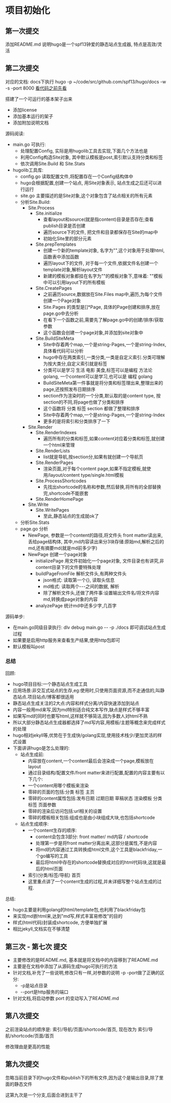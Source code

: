 # 项目初始化

## 第一次提交

添加README.md 说明hugo是一个spf13钟爱的静态站点生成器,
特点是高效/灵活

## 第二次提交

对应的文档: docs下执行 hugo -p ~/code/src/github.com/spf13/hugo/docs -w -s -port 8000 [看代码之前先看](/hugo/source/doc-v001.md)

搭建了一个可运行的基本架子出来

- 添加license
- 添加基本运行的架子
- 添加附加说明文档

源码阅读:
- main.go 可执行:
    - 处理配置Config, 实际是用hugolib工具去实现,下面几个方法也是
    - 利用Config构造Site对象, 其中默认模板是post,索引默认支持分类和标签
    - 依次调用Site.Build 和 Site.Stats
- hugolib工具库:
    - config.go 读取配置文件,将配置存在一个Config结构体中
    - hugo会根据配置,创建一个站点, 用Site对象表示, 站点生成之后还可以进行运行
    - site.go 主要描述的是Site对象,这个对象包含了站点相关的所有元素
    - 分析Site.Build:
        - Site.Process
            - Site.initialize
                - 查看layout和source(就是指content)目录是否存在;查看publish目录是否创建
                - 遍历source下的文件, 把文件和目录都保存在Site的map中
                - 初始化Site里的部分元素
            - Site.prepTemplates
                - 创建一个新的template对象, 名字为"",这个对象用于处理html, 函数表中添加函数
                - 遍历layout下的文件, 对于每一个文件,依据文件名创建一个template对象,解析layout文件
                - 新建的模板对象都挂在名字为""的模板对象下,意味着: ""模板中可以引用layout下的所有模板
            - Site.CreatePages
                - 之前遍历source,数据放在Site.Files map中,遍历,为每个文件创建一个Page对象
                - Site.Pages 的类型是[]*Page, 具体的Page创建和排序,放在page.go中去分析
                - 在看下一个函数之前,需要先了解page.go中的创建/排序/获取参数
                - 这个函数会创建一个page对象,并添加到site对象中
            - Site.BuildSiteMeta
                - Site中存着两个map,一个是string-Pages,一个是string-Index,具体看代码可以分析
                - hugo中存在两类索引,一类分类,一类是自定义索引.分类可理解为按大类分,自定义索引就是标签
                - 分类可以是学习 生活 电影 美食,标签可以是编程 方法论 golang, 一个content可以是学习,也可以是 编程 golang
                - BuildSiteMeta第一件事就是将分类和标签理出来,整理出来的page,还按照发布日期排序
                - section作为渲染时的一个分类,默认取的是content type, 按section的不同,将page也做了分类和排序
                - 这个函数将 分类 标签 section 都做了整理和排序
                - Site中存着两个map,一个是string-Pages,一个是string-Index
                - 更多的是将索引和分类排序了一下
        - Site.Render
            - Site.RenderIndexes
                - 遍历所有的分类和标签,如果content对应着分类和标签,就创建一个html来管理
            - Site.RenderLists
                - list就是导航,按section分,如果有就创建一个导航页
            - Site.RenderPages
                - 渲染页面,对于每个content page,如果不指定模板,就使用/layout/content type/single.html模板
            - Site.ProcessShortcodes
                - 先找出shortcode的名称和参数,然后替换,将所有的全部替换完,shortcode不能嵌套
            - Site.RenderHomePage
        - Site.Write
            - Site.WritePages
                - 至此,静态站点的生成就ok了
    - 分析Site.Stats
    - page.go 分析
        - NewPage, 参数是一个content的路径,将文件头 front matter读出来,丢给page结构体,
            其中,md内容读出来分3块存储:原始md,解析之后的md,还有摘要md(就是md前多少字)
        - NewPage 创建一个page对象
            - initializePage 用文件初始化一个page对象, 文件目录也有讲究,非content目录下的文件要特殊处理
            - buildPageFromFile 解析文件头,有两种文件头
                - json格式: 读取第一个{}, 读取头信息
                - md格式: 读取两个---之间的数据, 解析
                - 除了解析文件头,还做了两件事:设置输出文件名/将文件内容md,转换成page对象的内容
            - analyzePage 统计md中还多少字,几百字




源码单步:
- 在main.go同级目录执行: dlv debug main.go -- -p ./docs 即可调试站点生成过程
- 如果要是启用http服务来查看生产结果,使用http包即可
- 默认模板叫post


### 总结

回顾:
- hugo项目目标:一个静态站点生成工具
- 应用场景:非交互式站点的生存,eg:使用时,只使用页面资源,而不走通信的,叫静态站点.项目站点/博客都很适用
- 静态站点生成关注的2大点:内容和样式分离/内容快速添加到站点
- 内容一般用md来写,因为md特别适合纯文本写作,缺点是样式不够丰富
- 如果写md的同时也要写html,这样就不够简洁,因为多数人对html不熟
- 所以大部分静态站点生成器都选择了md写内容,用模板/主题等概念来完成样式的处理
- hugo相对jekyll等,优势在于生成快/golang实现,使用技术栈少/更加灵活的样式设置
- 下面讲讲hugo是怎么处理的:
    - 站点生成前:
        - 内容放在content,一个content最后会渲染成一个page,模板放在layout
        - 通过目录结构/配置文件/front matter来进行配置,配置的内容主要有以下几个:
        - 一个content用哪个模板来渲染
        - 零碎的页面的包括:分类 标签 主页
        - 零碎的content属性包括:发布日期 过期日期 草稿状态 渲染模板 分类 标签 页面参数
        - 零碎的渲染后访问包括:url相关的设置
        - 零碎的模板相关包括:组成也是由小块组成大块,也包括shortcode
    - 站点生成顺序:
        - 一个content生存的顺序:
            - content会包含3部分: front matter/ md内容 / shortcode
            - 处理第一步是将front matter分离出来,这部分是属性,不是内容
            - 将md的内容通过工具转换成html文件,这个工具是blackfriday,一个go编写的工具
            - 最后将html中存在的shortcode替换成对应的html代码块,这就是最后的html页面
        - 索引(分类/标签/导航) 首页
        - 这里重点讲了一个content生成的过程,并未详细写整个站点生成的过程.

总结:
- hugo主要是利用golang的html/template包,也利用了blackfriday包
- 来实现md嵌html来,达到"md写,样式丰富易修改"的目的
- 样式(html代码)封装成shortcode, 方便单独扩展
- 相比jekyll,文档实在不够清楚 

## 第三次 - 第七次 提交

- 主要修改的是README.md, 基本就是将文档中的内容移到了README.md
- 主要是在文档中添加了从源码生成hugo可执行的方法
- 针对文档,补充了一些说明,修改只有一样,对参数的说明 -p -port做了正确的区分:
    - -p是站点目录
    - --port是http服务的端口
- 针对文档,将启动参数 port 的变动写入了README.md

## 第八次提交

之前渲染站点的顺序是: 索引/导航/页面/shortcode/首页,
现在改为 索引/导航/shortcode/页面/首页 

修改理由是更高的性能

## 第九次提交

忽略当前目录下的hugo文件和publish下的所有文件,因为这个是输出目录,除了里面的静态文件

这第九次是一个分支,后面合进到主干了






